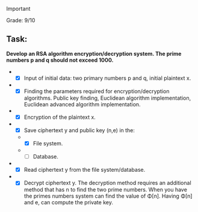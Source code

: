 > [!IMPORTANT]
> Grade: 9/10
## Task:
**Develop an RSA algorithm encryption/decryption system. The prime numbers p and q should not exceed 1000.**
- - [x] Input of initial data: two primary numbers p and q, initial plaintext x.
- - [x] Finding the parameters required for encryption/decryption algorithms. Public key finding, Euclidean algorithm implementation, Euclidean advanced algorithm implementation.
- - [x] Encryption of the plaintext x.
- - [x] Save ciphertext y and public key (n,e) in the:
  - - [X] File system.
  - - [ ] Database.
- - [x] Read ciphertext y from the file system/database.
- - [x] Decrypt ciphertext y. The decryption method requires an additional method that has n to find the two prime numbers. When you have the primes numbers system can find the value of Φ[n]. Having Φ[n] and e, can compute the private key.
